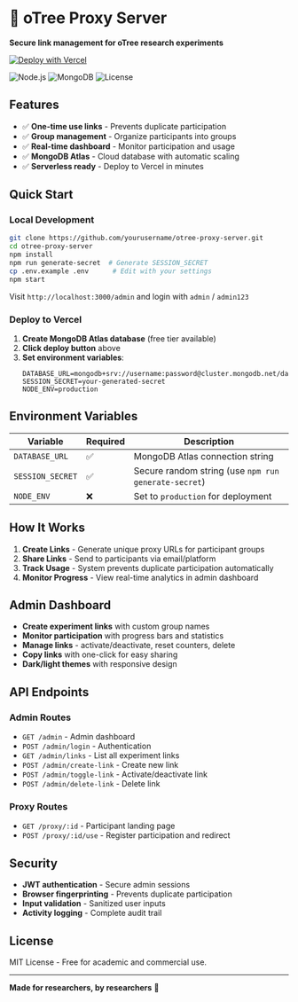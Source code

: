 # 🔗 oTree Proxy Server

**Secure link management for oTree research experiments**

[![Deploy with Vercel](https://vercel.com/button)](https://vercel.com/new/clone?repository-url=https://github.com/yourusername/otree-proxy-server)

![Node.js](https://img.shields.io/badge/Node.js-14%2B-green)
![MongoDB](https://img.shields.io/badge/MongoDB-Atlas-green)
![License](https://img.shields.io/badge/License-MIT-blue)

## Features

- ✅ **One-time use links** - Prevents duplicate participation
- ✅ **Group management** - Organize participants into groups
- ✅ **Real-time dashboard** - Monitor participation and usage
- ✅ **MongoDB Atlas** - Cloud database with automatic scaling
- ✅ **Serverless ready** - Deploy to Vercel in minutes

## Quick Start

### Local Development

```bash
git clone https://github.com/yourusername/otree-proxy-server.git
cd otree-proxy-server
npm install
npm run generate-secret  # Generate SESSION_SECRET
cp .env.example .env      # Edit with your settings
npm start
```

Visit `http://localhost:3000/admin` and login with `admin` / `admin123`

### Deploy to Vercel

1. **Create MongoDB Atlas database** (free tier available)
2. **Click deploy button** above
3. **Set environment variables**:
   ```
   DATABASE_URL=mongodb+srv://username:password@cluster.mongodb.net/database
   SESSION_SECRET=your-generated-secret
   NODE_ENV=production
   ```

## Environment Variables

| Variable | Required | Description |
|----------|----------|-------------|
| `DATABASE_URL` | ✅ | MongoDB Atlas connection string |
| `SESSION_SECRET` | ✅ | Secure random string (use `npm run generate-secret`) |
| `NODE_ENV` | ❌ | Set to `production` for deployment |

## How It Works

1. **Create Links** - Generate unique proxy URLs for participant groups
2. **Share Links** - Send to participants via email/platform
3. **Track Usage** - System prevents duplicate participation automatically
4. **Monitor Progress** - View real-time analytics in admin dashboard

## Admin Dashboard

- **Create experiment links** with custom group names
- **Monitor participation** with progress bars and statistics
- **Manage links** - activate/deactivate, reset counters, delete
- **Copy links** with one-click for easy sharing
- **Dark/light themes** with responsive design

## API Endpoints

### Admin Routes
- `GET /admin` - Admin dashboard
- `POST /admin/login` - Authentication
- `GET /admin/links` - List all experiment links
- `POST /admin/create-link` - Create new link
- `POST /admin/toggle-link` - Activate/deactivate link
- `POST /admin/delete-link` - Delete link

### Proxy Routes
- `GET /proxy/:id` - Participant landing page
- `POST /proxy/:id/use` - Register participation and redirect

## Security

- **JWT authentication** - Secure admin sessions
- **Browser fingerprinting** - Prevents duplicate participation
- **Input validation** - Sanitized user inputs
- **Activity logging** - Complete audit trail

## License

MIT License - Free for academic and commercial use.

---

**Made for researchers, by researchers** 🧪